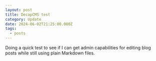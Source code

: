 ```yaml
---
layout: post
title: DecapCMS test
category: Update
date: 2024-06-02T21:25:00.000Z
tags:
  - posts
---
```

Doing a quick test to see if I can get admin capabilities for editing blog posts while still using plain Markdown files.
